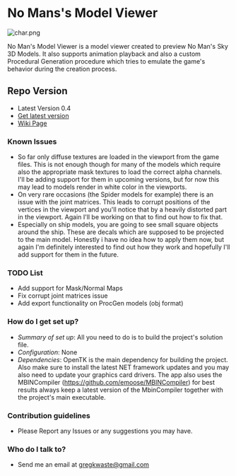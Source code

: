 # **No Mans's Model Viewer** #
![char.png](http://i.imgur.com/KkotCjBl.png)

No Man's Model Viewer is a model viewer created to preview No Man's Sky 3D Models. It also supports animation playback and also a custom Procedural Generation procedure which tries to emulate the game's behavior during the creation process.

## **Repo Version** ##

* Latest Version 0.4
* [Get latest version](https://bitbucket.org/gregkwaste/nms-viewer/downloads)
* [Wiki Page](https://bitbucket.org/gregkwaste/nms-viewer/wiki/Home)
### Known Issues ###
* So far only diffuse textures are loaded in the viewport from the game files. This is not enough though for many of the models which require also the appropriate mask textures to load the correct alpha channels. I'll be adding support for them in upcoming versions, but for now this may lead to models render in white color in the viewports.
* On very rare occasions (the Spider models for example) there is an issue with the joint matrices. This leads to corrupt positions of the vertices in the viewport and you'll notice that by a heavily distorted part in the viewport. Again I'll be working on that to find out how to fix that.
* Especially on ship models, you are going to see small square objects around the ship. These are decals which are supposed to be projected to the main model. Honestly i have no idea how to apply them now, but again I'm definitely interested to find out how they work and hopefully I'll add support for them in the future.

### TODO List ###
* Add support for Mask/Normal Maps
* Fix corrupt joint matrices issue
* Add export functionality on ProcGen models (obj format)

### How do I get set up? ###

* *Summary of set up*: All you need to do is to build the project's solution file.
* *Configuration*: None
* *Dependencies*: OpenTK is the main dependency for building the project. Also make sure to install the latest NET framework updates and you may also need to update your graphics card drivers. The app also uses the MBINCompiler (https://github.com/emoose/MBINCompiler) for best results always keep a latest version of the MbinCompiler together with the project's main executable.

### Contribution guidelines ###
* Please Report any Issues or any suggestions you may have.

### Who do I talk to? ###

* Send me an email at gregkwaste@gmail.com